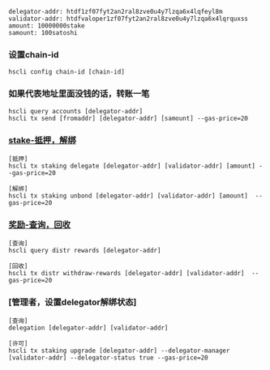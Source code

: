     delegator-addr: htdf1zf07fyt2an2ral8zve0u4y7lzqa6x4lqfeyl8m
    validator-addr: htdfvaloper1zf07fyt2an2ral8zve0u4y7lzqa6x4lqrquxss
    amount: 10000000stake
    samount: 100satoshi
### 设置chain-id
    hscli config chain-id [chain-id]
### 如果代表地址里面没钱的话，转账一笔
    hscli query accounts [delegator-addr]
    hscli tx send [fromaddr] [delegator-addr] [samount] --gas-price=20
### [stake-抵押，解绑](https://github.com/orientwalt/htdf/blob/master/x/staking/client/cli/tx.go)   
    [抵押]
    hscli tx staking delegate [delegator-addr] [validator-addr] [amount] --gas-price=20
    
    [解绑]
    hscli tx staking unbond [delegator-addr] [validator-addr] [amount]  --gas-price=20
### [奖励-查询，回收](https://github.com/orientwalt/htdf/blob/master/x/distribution/client/cli/tx.go)
    [查询]
    hscli query distr rewards [delegator-addr]

    [回收]
    hscli tx distr withdraw-rewards [delegator-addr] [validator-addr]  --gas-price=20
### [管理者，设置delegator解绑状态]
    [查询]
    delegation [delegator-addr] [validator-addr]

    [许可]
    hscli tx staking upgrade [delegator-addr] --delegator-manager [validator-addr] --delegator-status true --gas-price=20